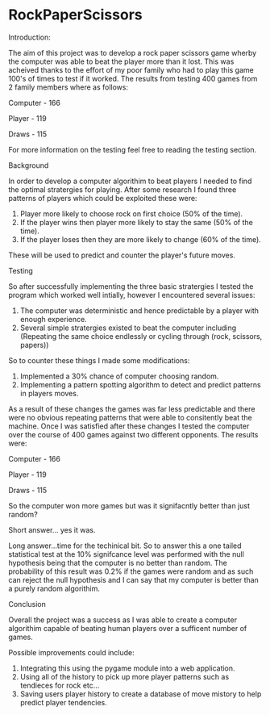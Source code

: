 # RockPaperScissors

Introduction:

The aim of this project was to develop a rock paper scissors game wherby the computer was able to beat the player more than it lost.
This was acheived thanks to the effort of my poor family who had to play this game 100's of times to test if it worked.
The results from testing 400 games from 2 family members where as follows:

Computer - 166

Player - 119 

Draws - 115 

For more information on the testing feel free to reading the testing section.

Background

In order to develop a computer algorithim to beat players I needed to find the optimal stratergies for playing. After some research I found three patterns of players which could be exploited these were:
1. Player more likely to choose rock on first choice (50% of the time).
2. If the player wins then player more likely to stay the same (50% of the time).
3. If the player loses then they are more likely to change (60% of the time).

These will be used to predict and counter the player's future moves.

Testing 

So after successfully implementing the three basic stratergies I tested the program which worked well intially, however I encountered several issues:
1. The computer was deterministic and hence predictable by a player with enough experience.
2. Several simple stratergies existed to beat the computer including (Repeating the same choice endlessly or cycling through (rock, scissors, papers))

So to counter these things I made some modifications:
1. Implemented a 30% chance of computer choosing random.
2. Implementing a pattern spotting algorithm to detect and predict patterns in players moves.

As a result of these changes the games was far less predictable and there were no obvious repeating patterns that were able to consitently beat the machine. Once I was satisfied after these changes I tested the computer over the course of 400 games against two different opponents. The results were:

Computer - 166

Player - 119 

Draws - 115 

So the computer won more games but was it signifacntly better than just random? 

Short answer... yes it was.

Long answer...time for the techinical bit. So to answer this a one tailed statistical test at the 10% signifcance level was performed with the null hypothesis being that the computer is no better than random. The probability of this result was 0.2% if the games were random and as such can reject the null hypothesis and I can say that my computer is better than a purely random algorithim. 

Conclusion

Overall the project was a success as I was able to create a computer algorithim capable of beating human players over a sufficent number of games. 

Possible improvements could include:
1. Integrating this using the pygame module into a web application.
2. Using all of the history to pick up more player patterns such as tendieces for rock etc...
3. Saving users player history to create a database of move mistory to help predict player tendencies.




